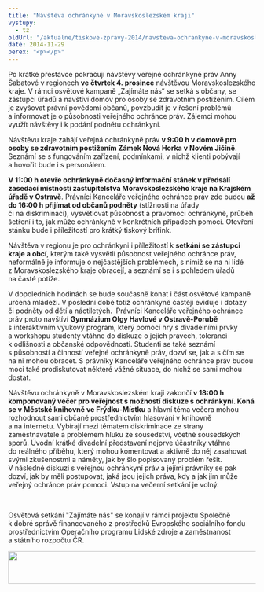 ```yaml
---
title: "Návštěva ochránkyně v Moravskoslezském kraji"
vystupy:
  - tz
oldUrl: "/aktualne/tiskove-zpravy-2014/navsteva-ochrankyne-v-moravskoslezskem-kraji"
date: 2014-11-29
perex: "<p></p>"
---
```


<!-- imported from the old website -->

<p>Po krátké přestávce pokračují návštěvy veřejné ochránkyně práv Anny Šabatové v regionech <strong>ve čtvrtek 4. prosince</strong> návštěvou Moravskoslezského kraje. V rámci osvětové kampaně „Zajímáte nás“ se setká s občany, se zástupci úřadů a navštíví domov pro osoby se zdravotním postižením. Cílem je zvyšovat právní povědomí občanů, povzbudit je v řešení problémů a informovat je o působnosti veřejného ochránce práv. Zájemci mohou využít návštěvy i k podání podnětu ochránkyni. </p><p>Návštěvu kraje zahájí veřejná ochránkyně práv <strong>v 9:00 h v domově pro osoby se zdravotním postižením Zámek Nová Horka v Novém Jičíně</strong>. Seznámí se s fungováním zařízení, podmínkami, v nichž klienti pobývají a hovořit bude i s personálem.</p><p><strong>V 11:00 h otevře ochránkyně dočasný informační stánek v předsálí zasedací místnosti zastupitelstva Moravskoslezského kraje na Krajském úřadě v Ostravě</strong>. Právníci Kanceláře veřejného ochránce práv zde budou <strong>až do 16:00 h přijímat od občanů podněty</strong> (stížnosti na úřady či na diskriminaci), vysvětlovat působnost a pravomoci ochránkyně, průběh šetření i to, jak může ochránkyně v konkrétních případech pomoci. Otevření stánku bude i příležitostí pro krátký tiskový brífink.</p><p>Návštěva v regionu je pro ochránkyni i příležitostí k <strong>setkání se zástupci kraje a obcí</strong>, kterým také vysvětlí působnost veřejného ochránce práv, neformálně je informuje o nejčastějších problémech, s nimiž se na ni lidé z Moravskoslezského kraje obracejí, a seznámí se i s pohledem úřadů na časté potíže.</p><p>V dopoledních hodinách se bude současně konat i část osvětové kampaně určená mládeži. V poslední době totiž ochránkyně častěji eviduje i dotazy či podněty od dětí a náctiletých.  Právníci Kanceláře veřejného ochránce práv proto navštíví <strong>Gymnázium Olgy Havlové v Ostravě-Porubě</strong> s interaktivním výukový program, který pomocí hry s divadelními prvky a workshopu studenty vtáhne do diskuze o jejich právech, toleranci k odlišnosti a občanské odpovědnosti. Studenti se také seznámí s působností a činností veřejné ochránkyně práv, dozví se, jak a s čím se na ni mohou obracet. S právníky Kanceláře veřejného ochránce práv budou moci také prodiskutovat některé vážné situace, do nichž se sami mohou dostat.</p><p>Návštěvu ochránkyně v Moravskoslezském kraji zakončí <strong>v 18:00 h komponovaný večer pro veřejnost s možností diskuze s ochránkyní. Koná se v Městské knihovně ve Frýdku-Místku</strong> a hlavní téma večera mohou rozhodnout sami občané prostřednictvím hlasování v knihovně a na internetu. Vybírají mezi tématem diskriminace ze strany zaměstnavatele a problémem hluku ze sousedství, včetně sousedských sporů. Úvodní krátké divadelní představení nejprve účastníky vtáhne do reálného příběhu, který mohou komentovat a aktivně do něj zasahovat svými zkušenostmi a náměty, jak by šlo popisovaný problém řešit. V následné diskuzi s veřejnou ochránkyní práv a jejími právníky se pak dozví, jak by měli postupovat, jaká jsou jejich práva, kdy a jak jim může veřejný ochránce práv pomoci. Vstup na večerní setkání je volný.</p><p> </p><p>Osvětová setkání &quot;Zajímáte nás&quot; se konají v rámci projektu Společně k dobré správě financovaného z prostředků Evropského sociálního fondu prostřednictvím Operačního programu Lidské zdroje a zaměstnanost a státního rozpočtu ČR.</p><p><img src="https://www.ochrance.cz/uploads/RTEmagicC_esf_eu_04.jpg.jpg" height="67" width="622" alt="" /></p>
